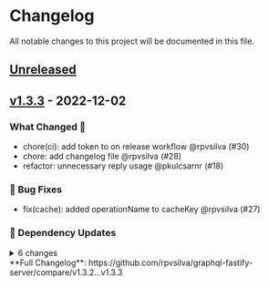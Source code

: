 # Changelog

All notable changes to this project will be documented in this file.

## [Unreleased](https://github.com/rpvsilva/graphql-fastify-server/compare/v1.3.3...HEAD)

## [v1.3.3](https://github.com/rpvsilva/graphql-fastify-server/compare/v1.3.3...v1.3.3) - 2022-12-02

### What Changed 👀

- chore(ci): add token to on release workflow @rpvsilva (#30)
- chore: add changelog file @rpvsilva (#28)
- refactor: unnecessary reply usage @pkulcsarnr (#18)

### 🐛 Bug Fixes

- fix(cache): added operationName to cacheKey @rpvsilva (#27)

### 🧩 Dependency Updates

<details>
<summary>6 changes</summary>
- chore(deps): bump amannn/action-semantic-pull-request from 4 to 5 @dependabot (#21)
- chore(deps-dev): bump @typescript-eslint/eslint-plugin from 5.44.0 to 5.45.0 @dependabot (#23)
- chore(deps-dev): bump @types/ioredis from 4.28.10 to 5.0.0 @dependabot (#25)
- chore(deps-dev): bump @typescript-eslint/parser from 5.44.0 to 5.45.0 @dependabot (#24)
- chore(deps-dev): bump prettier from 2.7.1 to 2.8.0 @dependabot (#22)
- chore(deps): bump actions/setup-node from 2 to 3 @dependabot (#20)

</details>
**Full Changelog**: https://github.com/rpvsilva/graphql-fastify-server/compare/v1.3.2...v1.3.3
